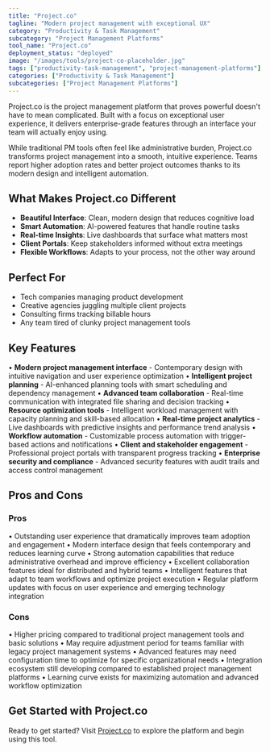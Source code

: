 ```yaml
---
title: "Project.co"
tagline: "Modern project management with exceptional UX"
category: "Productivity & Task Management"
subcategory: "Project Management Platforms"
tool_name: "Project.co"
deployment_status: "deployed"
image: "/images/tools/project-co-placeholder.jpg"
tags: ["productivity-task-management", "project-management-platforms"]
categories: ["Productivity & Task Management"]
subcategories: ["Project Management Platforms"]
---
```

Project.co is the project management platform that proves powerful doesn't have to mean complicated. Built with a focus on exceptional user experience, it delivers enterprise-grade features through an interface your team will actually enjoy using.

While traditional PM tools often feel like administrative burden, Project.co transforms project management into a smooth, intuitive experience. Teams report higher adoption rates and better project outcomes thanks to its modern design and intelligent automation.

## What Makes Project.co Different
- **Beautiful Interface**: Clean, modern design that reduces cognitive load
- **Smart Automation**: AI-powered features that handle routine tasks
- **Real-time Insights**: Live dashboards that surface what matters most
- **Client Portals**: Keep stakeholders informed without extra meetings
- **Flexible Workflows**: Adapts to your process, not the other way around

## Perfect For
- Tech companies managing product development
- Creative agencies juggling multiple client projects
- Consulting firms tracking billable hours
- Any team tired of clunky project management tools

## Key Features

• **Modern project management interface** - Contemporary design with intuitive navigation and user experience optimization
• **Intelligent project planning** - AI-enhanced planning tools with smart scheduling and dependency management
• **Advanced team collaboration** - Real-time communication with integrated file sharing and decision tracking
• **Resource optimization tools** - Intelligent workload management with capacity planning and skill-based allocation
• **Real-time project analytics** - Live dashboards with predictive insights and performance trend analysis
• **Workflow automation** - Customizable process automation with trigger-based actions and notifications
• **Client and stakeholder engagement** - Professional project portals with transparent progress tracking
• **Enterprise security and compliance** - Advanced security features with audit trails and access control management

## Pros and Cons

### Pros
• Outstanding user experience that dramatically improves team adoption and engagement
• Modern interface design that feels contemporary and reduces learning curve
• Strong automation capabilities that reduce administrative overhead and improve efficiency
• Excellent collaboration features ideal for distributed and hybrid teams
• Intelligent features that adapt to team workflows and optimize project execution
• Regular platform updates with focus on user experience and emerging technology integration

### Cons
• Higher pricing compared to traditional project management tools and basic solutions
• May require adjustment period for teams familiar with legacy project management systems
• Advanced features may need configuration time to optimize for specific organizational needs
• Integration ecosystem still developing compared to established project management platforms
• Learning curve exists for maximizing automation and advanced workflow optimization

## Get Started with Project.co

Ready to get started? Visit [Project.co](https://project.co) to explore the platform and begin using this tool.